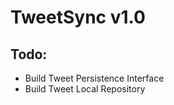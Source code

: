 TweetSync v1.0
=======
Todo:
-----------
* Build Tweet Persistence Interface
* Build Tweet Local Repository